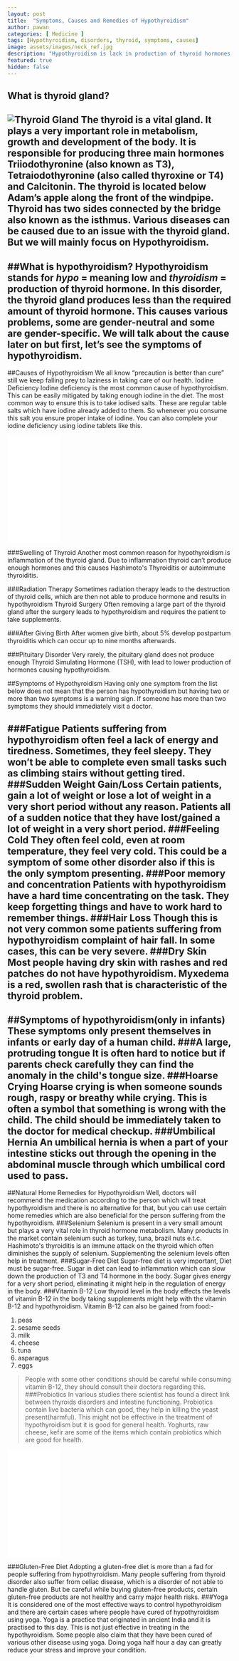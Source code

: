 ```yaml
---
layout: post
title:  "Symptoms, Causes and Remedies of Hypothyroidism"
author: pawan
categories: [ Medicine ]
tags: [Hypothyroidism, disorders, thyroid, symptoms, causes]
image: assets/images/neck_ref.jpg
description: "Hypothyroidism is lack in production of thyroid hormones. Symptoms, causes and remedies of hypothyroidism."
featured: true
hidden: false
---
```

## What is thyroid gland?
![Thyroid Gland](/assets/images/Anterior_thyroid.jpg)
The thyroid is a vital gland. It plays a very important role in metabolism, growth and development of the body. It is responsible for producing three main hormones Triiodothyronine (also known as T3), Tetraiodothyronine (also called thyroxine or T4) and Calcitonin. The thyroid is located below Adam’s apple along the front of the windpipe. Thyroid has two sides connected by the bridge also known as the isthmus.
Various diseases can be caused due to an issue with the thyroid gland. But we will mainly focus on Hypothyroidism.
---
##What is hypothyroidism?
Hypothyroidism stands for *hypo* = meaning low and *thyroidism* = production of thyroid hormone. In this disorder, the thyroid gland produces less than the required amount of thyroid hormone. This causes various problems, some are gender-neutral and some are gender-specific. We will talk about the cause later on but first, let’s see the symptoms of hypothyroidism.
---
##Causes of Hypothyroidism
We all know “precaution is better than cure” still we keep falling prey to laziness in taking care of our health.
Iodine Deficiency
Iodine deficiency is the most common cause of hypothyroidism. This can be easily mitigated by taking enough iodine in the diet.
The most common way to ensure this is to take iodised salts. These are regular table salts which have iodine already added to them. So whenever you consume this salt you ensure proper intake of iodine.
You can also complete your iodine deficiency using iodine tablets like this.

<iframe style="width:120px;height:240px;" marginwidth="0" marginheight="0" scrolling="no" frameborder="0" src="//ws-in.amazon-adsystem.com/widgets/q?ServiceVersion=20070822&OneJS=1&Operation=GetAdHtml&MarketPlace=IN&source=ac&ref=tf_til&ad_type=product_link&tracking_id=texovivaweb-21&marketplace=amazon&region=IN&placement=B00V6Y66TI&asins=B00V6Y66TI&linkId=2bf3a34253596dfa9492f2e0271587b1&show_border=true&link_opens_in_new_window=true&price_color=333333&title_color=0066c0&bg_color=ffffff">
</iframe>

###Swelling of Thyroid
Another most common reason for hypothyroidism is inflammation of the thyroid gland. Due to inflammation thyroid can’t produce enough hormones and this causes Hashimoto's Thyroiditis or autoimmune thyroiditis.

###Radiation Therapy
Sometimes radiation therapy leads to the destruction of thyroid cells, which are then not able to produce hormone and results in hypothyroidism
Thyroid Surgery 
Often removing a large part of the thyroid gland after the surgery leads to hypothyroidism and requires the patient to take supplements.

###After Giving Birth
After women give birth, about 5% develop postpartum thyroiditis which can occur up to nine months afterwards.

###Pituitary Disorder
Very rarely, the pituitary gland does not produce enough Thyroid Simulating Hormone (TSH), with lead to lower production of hormones causing hypothyroidism.

##Symptoms of Hypothyroidism
Having only one symptom from the list below does not mean that the person has hypothyroidism but having two or more than two symptoms is a warning sign. If someone has more than two symptoms they should immediately visit a doctor.

###Fatigue
Patients suffering from hypothyroidism often feel a lack of energy and tiredness. Sometimes, they feel sleepy. They won’t be able to complete even small tasks such as climbing stairs without getting tired.
###Sudden Weight Gain/Loss
Certain patients, gain a lot of weight or lose a lot of weight in a very short period without any reason. Patients all of a sudden notice that they have lost/gained a lot of weight in a very short period.
###Feeling Cold
They often feel cold, even at room temperature, they feel very cold. This could be a symptom of some other disorder also if this is the only symptom presenting.
###Poor memory and concentration
Patients with hypothyroidism have a hard time concentrating on the task. They keep forgetting things and have to work hard to remember things.
###Hair Loss
Though this is not very common some patients suffering from hypothyroidism complaint of hair fall. In some cases, this can be very severe.
###Dry Skin
Most people having dry skin with rashes and red patches do not have hypothyroidism. Myxedema is a red, swollen rash that is characteristic of the thyroid problem.
---
##Symptoms of hypothyroidism(only in infants)
These symptoms only present themselves in infants or early day of a human child.
###A large, protruding tongue
It is often hard to notice but if parents check carefully they can find the anomaly in the child's tongue size.
###Hoarse Crying
Hoarse crying is when someone sounds rough, raspy or breathy while crying. This is often a symbol that something is wrong with the child. The child should be immediately taken to the doctor for medical checkup.
###Umbilical Hernia
An umbilical hernia is when a part of your intestine sticks out through the opening in the abdominal muscle through which umbilical cord used to pass.
---
##Natural Home Remedies for Hypothyroidism
Well, doctors will recommend the medication according to the person which will treat hypothyroidism and there is no alternative for that, but you can use certain home remedies which are also beneficial for the person suffering from the hypothyroidism.
###Selenium
Selenium is present in a very small amount but plays a very vital role in thyroid hormone metabolism. Many products in the market contain selenium such as turkey, tuna, brazil nuts e.t.c.
Hashimoto's thyroiditis is an immune attack on the thyroid which often diminishes the supply of selenium. Supplementing the selenium levels often help in treatment.
###Sugar-Free Diet
Sugar-free diet is very important, Diet must be sugar-free. Sugar in diet can lead to inflammation which can slow down the production of T3 and T4 hormone in the body. 
Sugar gives energy for a very short period, eliminating it might help in the regulation of energy in the body.
###Vitamin B-12
Low thyroid level in the body effects the levels of vitamin B-12 in the body taking supplements might help with the vitamin B-12 and hypothyroidism.
Vitamin B-12 can also be gained from food:-
1. peas
2. sesame seeds
3. milk
4. cheese 
5. tuna
6. asparagus 
7. eggs
> People with some other conditions should be careful while consuming vitamin B-12, they should consult their doctors regarding this.
###Probiotics
In various studies there scientist has found a direct link between thyroids disorders and intestine functioning. Probiotics contain live bacteria which can good, they help in killing the yeast present(harmful). This might not be effective in the treatment of hypothyroidism but it is good for general health.
Yoghurts, raw cheese, kefir are some of the items which contain probiotics which are good for health.
<iframe style="width:120px;height:240px;" marginwidth="0" marginheight="0" scrolling="no" frameborder="0" src="//ws-in.amazon-adsystem.com/widgets/q?ServiceVersion=20070822&OneJS=1&Operation=GetAdHtml&MarketPlace=IN&source=ac&ref=tf_til&ad_type=product_link&tracking_id=texovivaweb-21&marketplace=amazon&region=IN&placement=B0748HH6TL&asins=B0748HH6TL&linkId=a846845240973bbb80a0ddcf9da39621&show_border=true&link_opens_in_new_window=true&price_color=333333&title_color=0066c0&bg_color=ffffff">
</iframe>

###Gluten-Free Diet
Adopting a gluten-free diet is more than a fad for people suffering from hypothyroidism. Many people suffering from thyroid disorder also suffer from celiac disease, which is a disorder of not able to handle gluten.
But be careful while buying gluten-free products, certain gluten-free products are not healthy and carry major health risks.
###Yoga
It is considered one of the most effective ways to control hypothyroidism and there are certain cases where people have cured of hypothyroidism using yoga. Yoga is a practice that originated in ancient India and it is practised to this day. This is not just effective in treating in the hypothyroidism. Some people also claim that they have been cured of various other disease using yoga. Doing yoga half hour a day can greatly reduce your stress and improve your condition.
